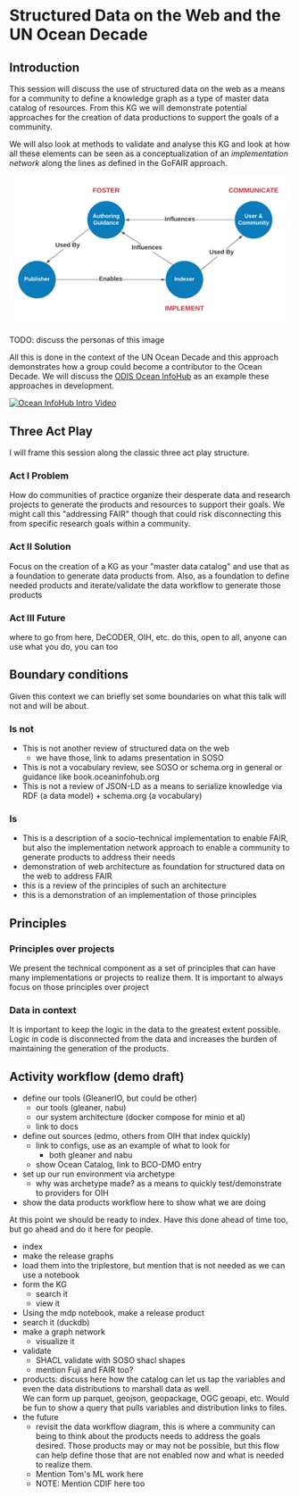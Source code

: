 # Structured Data on the Web and the UN Ocean Decade

## Introduction

This session will discuss the use of structured data on the web as a means
for a community to define a knowledge graph as a type of master 
data catalog of resources.  From this KG we will demonstrate 
potential approaches for the creation of data productions to 
support the goals of a community.  

We will also look at methods to validate and analyse this KG 
and look at how all these elements can be seen as a conceptualization 
of an _implementation network_ along the lines as defined in the 
GoFAIR approach. 

![relations](../../docs/images/relations.png)

TODO: discuss the personas of this image

All this is done in the context of the UN Ocean Decade and this approach
demonstrates how a group could become a contributor to the Ocean Decade. 
We will discuss the [ODIS Ocean InfoHub](https://oceaninfohub.org/project-overview/) 
as an example these approaches in development.  

[![Ocean InfoHub Intro Video](https://img.youtube.com/vi/KrxeZrPg0u8/0.jpg)](https://www.youtube.com/watch?v=KrxeZrPg0u8)

## Three Act Play 

I will frame this session along the classic three act play structure.

### Act I  Problem
How do communities of practice organize their desperate data and research
projects to generate the products and resources to support their goals.
We might call this "addressing FAIR" though that could risk disconnecting 
this from specific research goals within a community.

### Act II Solution
Focus on the creation of a KG as your "master data catalog" and 
use that as a foundation to generate data products from.  Also, 
as a foundation to define needed products and iterate/validate the 
data workflow to generate those products

### Act III Future
where to go from here, DeCODER, OIH, etc.
do this, open to all, anyone can use what you do, you can too

## Boundary conditions

Given this context we can briefly set some boundaries on what 
this talk will not and will be about.

### Is not

* This is not another review of structured data on the web
    - we have those, link to adams presentation in SOSO
* This is not a vocabulary review, see SOSO or schema.org in general
    or guidance like book.oceaninfohub.org
* This is not a review of JSON-LD as a means to serialize knowledge via
    RDF (a data model) + schema.org (a vocabulary)

### Is

* This is a description of a socio-technical implementation 
 to enable FAIR, but also the implementation network approach
 to enable a community to generate products to address their needs
* demonstration of web architecture as foundation for structured data
on the web to address FAIR
* this is a review of the principles of such an architecture
* this is a demonstration of an implementation of those principles


## Principles

### Principles over projects

We present the technical component as a set of principles
that can have many implementations or projects to realize them.  It 
is important to always focus on those principles over project

### Data in context

It is important to keep the logic in the data to the greatest
extent possible.  Logic in code is disconnected from the data
and increases the burden of maintaining the generation of the products.

## Activity workflow (demo draft) 

* define our tools (GleanerIO, but could be other)
    - our tools (gleaner, nabu)
    - our system architecture (docker compose for minio et al)
    - link to docs
* define out sources (edmo, others from OIH that index quickly)
    - link to configs, use as an example of what to look for
        - both gleaner and nabu
    - show Ocean Catalog, link to BCO-DMO entry
* set up our run environment via archetype
    - why was archetype made?  as a means to quickly test/demonstrate to providers for OIH
* show the data products workflow here to show what we are doing

At this point we should be ready to index.  Have this done ahead of time too, 
but go ahead and do it here for people.
    
* index
* make the release graphs
* load them into the triplestore, but mention that is not needed as we can use a notebook
* form the KG
    * search it
    * view it
* Using the mdp notebook, make a release product
* search it (duckdb)
* make a graph network
    * visualize it
* validate
    * SHACL validate with SOSO shacl shapes
    * mention Fuji and FAIR too?
* products: discuss here how the catalog can let us tap the variables
    and even the data distributions to marshall data as well.  
    We can form up parquet, geojson, geopackage, OGC geoapi, etc.
    Would be fun to show a query that pulls variables and distribution links to files. 
* the future 
    * revisit the data workflow diagram, this is where a community
    can being to think about the products needs to address the goals
    desired.  Those products may or may not be possible, but this 
    flow can help define those that are not enabled now and what is
    needed to realize them.
    * Mention Tom's ML work here 
    * NOTE:  Mention CDIF here too

